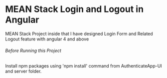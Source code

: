 # MEAN Stack Login and Logout in Angular

MEAN Stack Project inside that I have designed Login Form and Related Logout feature with angular 4 and above

###### Before Running this Project

Install npm packages using 'npm install' command from AuthenticateApp-UI and server folder.
